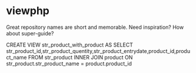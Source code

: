 # viewphp
Great repository names are short and memorable. Need inspiration? How about super-guide?

CREATE VIEW str_product_with_product AS
SELECT str_product_id,str_product_quentity,str_product_entrydate,product_id,product_name
FROM str_product
INNER JOIN product
ON str_product.str_product_name = product.product_id
